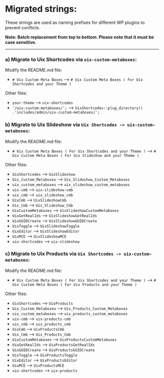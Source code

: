 # Migrated strings:

These strings are used as naming prefixes for different WP plugins to prevent conflicts.

**Note: Batch replacement from top to bottom. Please note that it must be case sensitive.**

-----


### a) Migrate to Uix Shortcodes via `uix-custom-metaboxes`:

Modify the README.md file:

- `# Uix Custom Meta Boxes`  -->  `# Uix Custom Meta Boxes ( For Uix Shortcodes and your Theme )`  

Other files:

- `your-theme`  -->  `uix-shortcodes`
- `'/uix-custom-metaboxes/';`  -->  `UixShortcodes::plug_directory() .'includes/admin/uix-custom-metaboxes/';`




### b) Migrate to Uix Slideshow via `Uix Shortcodes -> uix-custom-metaboxes`:

Modify the README.md file:

- `# Uix Custom Meta Boxes ( For Uix Shortcodes and your Theme )`  -->  `# Uix Custom Meta Boxes ( For Uix Slideshow and your Theme )`  

Other files:

- `UixShortcodes`  -->  `UixSlideshow`
- `Uix_Custom_Metaboxes`  -->  `Uix_Slideshow_Custom_Metaboxes`
- `uix_custom_metaboxes`  -->  `uix_slideshow_custom_metaboxes`
- `uix-cmb`  -->  `uix-slideshow-cmb`
- `uix_cmb`  -->  `uix_slideshow_cmb`
- `UixCmb`  -->  `UixSlideshowCmb`
- `Uix_Cmb`  -->  `Uix_Slideshow_Cmb`
- `UixCustomMetaboxes`  -->  `UixSlideshowCustomMetaboxes`
- `UixGetRealIds`  -->  `UixSlideshowGetRealIds`
- `UixGUIDCreate`  -->  `UixSlideshowGUIDCreate`
- `UixToggle`  -->  `UixSlideshowToggle`
- `UixEditor`  -->  `UixSlideshowEditor`
- `UixMCE`  -->  `UixSlideshowMCE`
- `uix-shortcodes`  -->  `uix-slideshow`





### c) Migrate to Uix Products via `Uix Shortcodes -> uix-custom-metaboxes`:

Modify the README.md file:

- `# Uix Custom Meta Boxes ( For Uix Shortcodes and your Theme )`  -->  `# Uix Custom Meta Boxes ( For Uix Products and your Theme )` 

Other files:

- `UixShortcodes`  -->  `UixProducts`
- `Uix_Custom_Metaboxes`  -->  `Uix_Products_Custom_Metaboxes`
- `uix_custom_metaboxes`  -->  `uix_products_custom_metaboxes`
- `uix-cmb`  -->  `uix-products-cmb`
- `uix_cmb`  -->  `uix_products_cmb`
- `UixCmb`  -->  `UixProductsCmb`
- `Uix_Cmb`  -->  `Uix_Products_Cmb`
- `UixCustomMetaboxes`  -->  `UixProductsCustomMetaboxes`
- `UixGetRealIds`  -->  `UixProductsGetRealIds`
- `UixGUIDCreate`  -->  `UixProductsGUIDCreate`
- `UixToggle`  -->  `UixProductsToggle`
- `UixEditor`  -->  `UixProductsEditor`
- `UixMCE`  -->  `UixProductsMCE`
- `uix-shortcodes`  -->  `uix-products`






